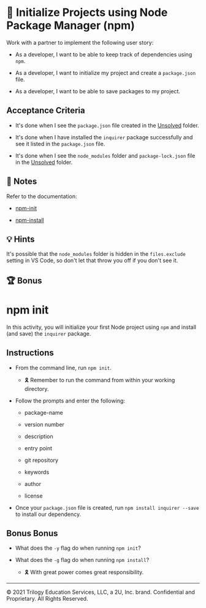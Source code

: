 # 📖 Initialize Projects using Node Package Manager (npm)

Work with a partner to implement the following user story:

* As a developer, I want to be able to keep track of dependencies using `npm`. 

* As a developer, I want to initialize my project and create a `package.json` file.

* As a developer, I want to be able to save packages to my project.

## Acceptance Criteria

* It's done when I see the `package.json` file created in the [Unsolved](./Unsolved/) folder.

* It's done when I have installed the `inquirer` package successfully and see it listed in the `package.json` file.

* It's done when I see the `node_modules` folder and `package-lock.json` file in the [Unsolved](./Unsolved/) folder.

## 📝 Notes

Refer to the documentation: 

* [npm-init](https://docs.npmjs.com/cli/v6/commands/npm-init)

* [npm-install](https://docs.npmjs.com/cli/v6/commands/npm-install)

## 💡 Hints

It's possible that the `node_modules` folder is hidden in the `files.exclude` setting in VS Code, so don't let that throw you off if you don't see it.

## 🏆 Bonus

# npm init

In this activity, you will initialize your first Node project using `npm` and install (and save) the `inquirer` package.


## Instructions

* From the command line, run `npm init`. 

    * 🎗 Remember to run the command from within your working directory. 

* Follow the prompts and enter the following: 

    * package-name

    * version number

    * description

    * entry point

    * git repository

    * keywords

    * author

    * license
    

* Once your `package.json` file is created, run `npm install inquirer --save` to install our dependency.  


## Bonus Bonus

* What does the `-y` flag do when running `npm init`? 

* What does the `-g` flag do when running `npm install`? 
    
    * 🎗️ With great power comes great responsibility.


---
© 2021 Trilogy Education Services, LLC, a 2U, Inc. brand. Confidential and Proprietary. All Rights Reserved.